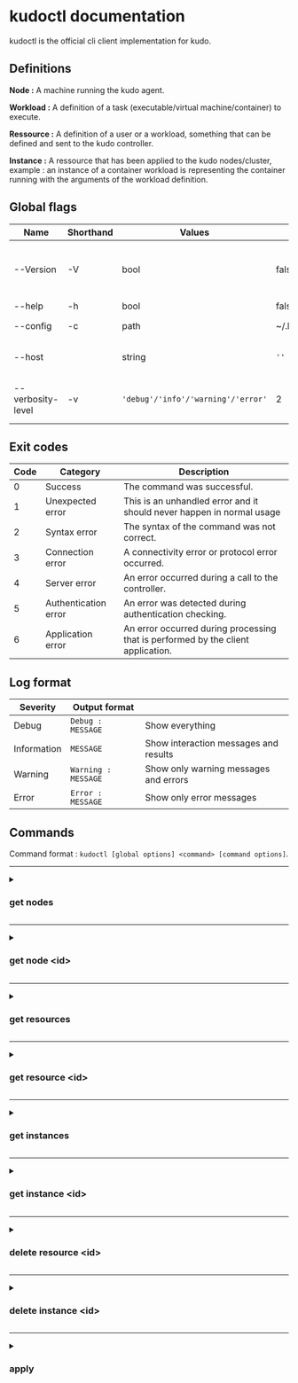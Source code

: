 # kudoctl documentation

kudoctl is the official cli client implementation for kudo.

## Definitions

**Node :** A machine running the kudo agent.

**Workload :** A definition of a task (executable/virtual machine/container) to execute.

**Ressource :** A definition of a user or a workload, something that can be defined and sent to the kudo controller.

**Instance :** A ressource that has been applied to the kudo nodes/cluster, example : an instance of a container workload is representing the container running with the arguments of the workload definition.

## Global flags

| Name              | Shorthand | Values                             | Default        | Description                                                                       |
| ----------------- | --------- | ---------------------------------- | -------------- | --------------------------------------------------------------------------------- |
| --Version         | -V        | bool                               | false          | output the version of the client with the format : `v.major.minor.patch` (semver) |
| --help            | -h        | bool                               | false          | display the help text.                                                            |
| --config          | -c        | path                               | ~/.kudo/config | specify the path to the config file.                                              |
| --host            |           | string                             | `''`           | specify the ip of the control plane to connect to.                                |
| --verbosity-level | -v        | `'debug'/'info'/'warning'/'error'` | 2              | Set the verbosity level of the execution, see **Log format** section              |

## Exit codes

| Code | Category             | Description                                                                      |
| ---- | -------------------- | -------------------------------------------------------------------------------- |
| 0    | Success              | The command was successful.                                                      |
| 1    | Unexpected error     | This is an unhandled error and it should never happen in normal usage            |
| 2    | Syntax error         | The syntax of the command was not correct.                                       |
| 3    | Connection error     | A connectivity error or protocol error occurred.                                 |
| 4    | Server error         | An error occurred during a call to the controller.                               |
| 5    | Authentication error | An error was detected during authentication checking.                            |
| 6    | Application error    | An error occurred during processing that is performed by the client application. |

## Log format

| Severity    | Output format       |                                       |
| ----------- | ------------------- | ------------------------------------- |
| Debug       | `Debug : MESSAGE`   | Show everything                       |
| Information | `MESSAGE`           | Show interaction messages and results |
| Warning     | `Warning : MESSAGE` | Show only warning messages and errors |
| Error       | `Error : MESSAGE`   | Show only error messages              |

## Commands

Command format : `kudoctl [global options] <command> [command options]`.

---
<details> <summary><h3>get nodes</h3> </summary>

Get a list of the nodes registered to the control plane.

**Flags** :

| Name      | Shorthand | Values                                                         | Default            | Description                                                                                                                                                      |
| --------- | --------- | -------------------------------------------------------------- | ------------------ | ---------------------------------------------------------------------------------------------------------------------------------------------------------------- |
| --help    | -h        |                                                                | false              | show help of the function.                                                                                                                                       |
| --format  | -F        | `"json"`, `"human_readable"`,`"yaml"`, `"delimit <character>"` | `"human_readable"` | Specifies the format of the output.                                                                                                                              |
| --verbose | -v        |                                                                | false              | Specifies whether to enable verbose mode. Use the default value of off to disable verbose mode. This option is the default value. Use on to enable verbose mode. |
| --page    | -p        |                                                                | false              | Specifies whether to display one page of text at a time or all text at one time.                                                                                 |
| --rows    | -r        | integer                                                        | 24                 | Specifies the number of rows per page to display when the **-p** parameter is on. You can specify a value in the range 1 - 100.                                  |
| --header  | -h        |                                                                | true               | Specifies whether to display the table header. Use the default value of on to display the table header. Use off to hide the table header.                        |

**Example:**

```bash
kudoctl get nodes
```

</details>

---

<details> <summary><h3>get node &lt;id&gt; </h3></summary>

Get detailed information about a node.

**Arguments** :

`id` : the id of the node

**Flags** :

| Name     | Shorthand | Values                                                          | Default            | Description                         |
| -------- | --------- | --------------------------------------------------------------- | ------------------ | ----------------------------------- |
| --help   | -h        |                                                                 | false              | show help of the function.          |
| --format | -F        | `"json"`,`"human_readable"`,  `"yaml"`, `"delimit <character>"` | `"human_readable"` | Specifies the format of the output. |

**Example:**

```bash
kudoctl get node id6875
```

</details>

---

<details> <summary><h3>get resources</h3></summary>

Get a list of the resources, the structure is described here : [resource.md](./resource.md).

**Flags** :

| Name     | Shorthand | Values                                                         | Default            | Description                                                                                                                               |
| -------- | --------- | -------------------------------------------------------------- | ------------------ | ----------------------------------------------------------------------------------------------------------------------------------------- |
| --help   | -h        |                                                                | false              | show help of the function.                                                                                                                |
| --format | -F        | `"json"`, `"human_readable"`,`"yaml"`, `"delimit <character>"` | `"human_readable"` | Specifies the format of the output.                                                                                                       |
| --page   | -p        |                                                                | false              | Specifies whether to display one page of text at a time or all text at one time.                                                          |
| --rows   | -r        | integer                                                        | 24                 | Specifies the number of rows per page to display when the **-p** parameter is on. You can specify a value in the range 1 - 100.           |
| --header | -h        |                                                                | true               | Specifies whether to display the table header. Use the default value of on to display the table header. Use off to hide the table header. |

**Example:**

```bash
kudoctl get resources
```

</details>

---

<details> <summary><h3>get resource &lt;id&gt;</h3></summary>

This function returns the definition of a resource with the specified `id`.

**Arguments :**  

`id` : the id of the instance.

**Flags :**  

| Name     | Shorthand | Values                               | Default            | Description                                                            |
| -------- | --------- | ------------------------------------ | ------------------ | ---------------------------------------------------------------------- |
| --format |           | `"json"`,`"human_readable"`,`"yaml"` | `"human_readable"` | The output format of the resource definition,  yml is the same as yaml |
| --help   | -h        |                                      | false              | show help of the function.                                             |

**Example:**

```bash
kudoctl get resource id87967
```
  
</details>

---

<details> <summary><h3>get instances</h3></summary>

Get the list of instances and the name of the resource.

**Flags** :

| Name      | Shorthand | Values                                                         | Default            | Description                                                                                                                                                      |
| --------- | --------- | -------------------------------------------------------------- | ------------------ | ---------------------------------------------------------------------------------------------------------------------------------------------------------------- |
| --help    | -h        |                                                                | false              | show help of the function.                                                                                                                                       |
| --format  | -F        | `"json"`, `"yaml"`,`"human_readable"`, `"delimit <character>"` | `"human_readable"` | Specifies the format of the output.                                                                                                                              |
| --verbose | -v        |                                                                | false              | Specifies whether to enable verbose mode. Use the default value of off to disable verbose mode. This option is the default value. Use on to enable verbose mode. |
| --page    | -p        |                                                                | false              | Specifies whether to display one page of text at a time or all text at one time.                                                                                 |
| --rows    | -r        | integer                                                        | 24                 | Specifies the number of rows per page to display when the **-p** parameter is on. You can specify a value in the range 1 - 100.                                  |
| --header  | -h        |                                                                | true               | Specifies whether to display the table header. Use the default value of on to display the table header. Use off to hide the table header.                        |

**Example:**

```bash
kudoctl get instances
```

</details>

---

<details> <summary><h3>get instance &lt;id&gt;</h3></summary>

Get details about the instance.

**Arguments** :

`id` : the id of the instance

**Flags :**  

| Name     | Shorthand | Values                               | Default            | Description                                                            |
| -------- | --------- | ------------------------------------ | ------------------ | ---------------------------------------------------------------------- |
| --format |           | `"json"`,`"human_readable"`,`"yaml"` | `"human_readable"` | The output format of the resource definition,  yml is the same as yaml |
| --help   | -h        |                                      | false              | show help of the function.                                             |

**Example:**

```bash
kudoctl get instance id9878
```

</details>
  
---

<details> <summary><h3>delete resource &lt;id&gt;</h3></summary>

Delete a resource definition and all the instances of this resource. On success the command outputs no information.

**Arguments** :

`id` : the id of the resource

**Flags :**  

| Name   | Shorthand | Values | Default | Description                |
| ------ | --------- | ------ | ------- | -------------------------- |
| --help | -h        |        | false   | show help of the function. |

**Example:**

```bash
kudoctl delete resource id8989
```

</details>

---

<details> <summary><h3>delete instance &lt;id&gt;</h3></summary>

Delete and stop an instance. On success the command outputs no information.

**Arguments** :

`id` : the id of the instance.

**Example:**

```bash
kudoctl delete instance id9898
```
  
</details>

---

<details> <summary><h3>apply</h3></summary>

Create a resource definition and instanciate it. By default if a resource with the same name exists, the resource will be updated, add the `--no-update` flag if you don’t want this behavior.

**Arguments :**

`kind` : the kind of the resource, possible values :

- workload

**Flags** :

| Name        | Shorthand | Values | Default      | Description                                             |
| ----------- | --------- | ------ | ------------ | ------------------------------------------------------- |
| --file      | -f        | Path   | `""`         | add resource definition from file.                      |
| --no-update |           | bool   | false        | If the resource already exists, don’t update it         |
| --name      |           | string | `""`         | set the name of the resource                            |
| --help      | -h        |        | false        | show help of the function.                              |
| --kind      | -k        | string | `"workload"` | set the kind of the ressource to create and instanciate |

**Kind specific flags :**

*workload :*

| Name             | Shorthand | Values   | Default       | Description                                                                           |
| ---------------- | --------- | -------- | ------------- | ------------------------------------------------------------------------------------- |
| --type           |           | string   | `"container"` | workload type                                                                         |
| --uri            |           | string   | `""`          | the uri                                                                               |
| --resources-cpu  |           | integer  | 1             | the cpu amount                                                                        |
| --resources-ram  |           | integer  | 50            | the ram amount      (MB)                                                              |
| --resources-disk |           | integer  | 1             | the disk size (GB)                                                                    |
| --port           | -p        | []string | []            | ports binding list, use multiple times to add multiple elements to the array          |
| --environment    |           | []string | []            | environment variables list, use multiple times to add multiple elements  to the array |

**Examples :**

- Add resource from file

  ```sh
  kudoctl apply -f workload.yml
  ```

</details>
